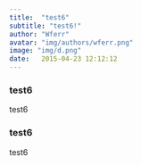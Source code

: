 ```yaml
---
title:  "test6"
subtitle: "test6!"
author: "Wferr"
avatar: "img/authors/wferr.png"
image: "img/d.png"
date:   2015-04-23 12:12:12
---
```


### test6
test6

### test6
test6